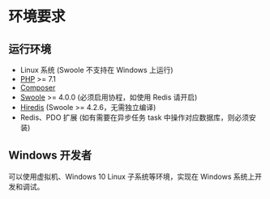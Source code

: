 # 环境要求

## 运行环境
- Linux 系统 (Swoole 不支持在 Windows 上运行)
- [PHP](https://php.net/) >= 7.1
- [Composer](https://getcomposer.org/)
- [Swoole](https://www.swoole.com/) >= 4.0.0 (必须启用协程，如使用 Redis 请开启)
- [Hiredis](https://github.com/redis/hiredis/releases) (Swoole >= 4.2.6，无需独立编译)
- Redis、PDO 扩展 (如有需要在异步任务 task 中操作对应数据库，则必须安装)

## Windows 开发者

可以使用虚拟机、Windows 10 Linux 子系统等环境，实现在 Windows 系统上开发和调试。
